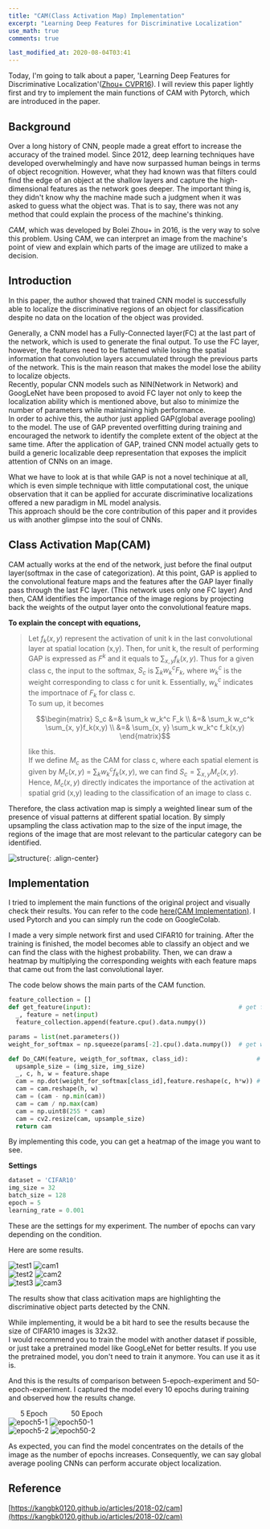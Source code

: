 ```yaml
---
title: "CAM(Class Activation Map) Implementation"
excerpt: "Learning Deep Features for Discriminative Localization"
use_math: true
comments: true

last_modified_at: 2020-08-04T03:41
---
```



Today, I'm going to talk about a paper, 'Learning Deep Features for Discriminative Localization'([Zhou+ CVPR16](https://arxiv.org/pdf/1512.04150.pdf)).
I will review this paper lightly first and try to implement the main functions of CAM with Pytorch, which are introduced in the paper.  
  
## Background

Over a long history of CNN, people made a great effort to increase the accuracy of the trained model. Since 2012, deep learning techniques have developed overwhelmingly 
and have now surpassed human beings in terms of object recognition.
However, what they had known was that filters could find the edge of an object at the shallow layers and capture the high-dimensional features as the network goes deeper.
The important thing is, they didn't know why the machine made such a judgment when it was asked to guess what the object was. 
That is to say, there was not any method that could explain the process of the machine's thinking.  
  
*CAM*, which was developed by Bolei Zhou+ in 2016, is the very way to solve this problem. 
Using CAM, we can interpret an image from the machine's point of view and explain which parts of the image are utilized to make a decision.

## Introduction

In this paper, the author showed that trained CNN model is successfully able to localize the discriminative regions of an object for classification despite no data on the location
of the object was provided.  

Generally, a CNN model has a Fully-Connected layer(FC) at the last part of the network, which is used to generate the final output. To use the FC layer, however, the features 
need to be flattened while losing the spatial information that convolution layers accumulated through the previous parts of the network.
This is the main reason that makes the model lose the ability to localize objects.  
Recently, popular CNN models such as NIN(Network in Network) and GoogLeNet have been proposed to avoid FC layer not only to keep the localization ability which is mentioned 
above, but also to minimize the number of parameters while maintaining high performance.  
In order to achive this, the author just applied GAP(global average pooling) to the model.
The use of GAP prevented overfitting during training and encouraged the network to identify the complete extent of the object at the same time.
After the application of GAP, trained CNN model actually gets to build a generic localizable deep representation that exposes the implicit attention of CNNs on an image.

What we have to look at is that while GAP is not a novel techinique at all, which is even simple technique with little computational cost, the unique observation that it can be
applied for accurate discriminative localizations offered a new paradigm in ML model analysis.  
This approach should be the core contribution of this paper and it provides us with another glimpse into the soul of CNNs.  

## Class Activation Map(CAM)

CAM actually works at the end of the network, just before the final output layer(softmax in the case of categorization).
At this point, GAP is applied to the convolutional feature maps and the features after the GAP layer finally pass through the last FC layer.
(This network uses only one FC layer)
And then, CAM identifies the importance of the image regions by projecting back the weights of the output layer onto the convolutional feature maps. 

**To explain the concept with equations,**  
>Let $f_k(x,y)$ represent the activation of unit k in the last convolutional layer at spatial location (x,y). Then, for unit k, the result of performing GAP is expressed
as $F^k$ and it equals to $\sum_{x, y}f_k(x,y)$. Thus for a given class c, the input to the softmax, $S_c$ is $\sum_k w_{k}^{c}F_k$, where $w_{k}^{c}$ is the weight 
corresponding to class c for unit k. Essentially, $w_{k}^{c}$ indicates the importnace of $F_k$ for class c.  
To sum up, it becomes 
>
>$$\begin{matrix}
S_c &=& \sum_k w_k^c F_k \\
&=& \sum_k w_c^k \sum_{x, y}f_k(x,y) \\
&=& \sum_{x, y} \sum_k w_k^c f_k(x,y) 
\end{matrix}$$
>
>like this.  
If we define $M_c$ as the CAM for class c, where each spatial element is given by $M_c(x, y)$ = $\sum_k w_k^c f_k(x, y)$, we can find $S_c = \sum_{x, y} M_c(x, y)$.  
Hence, $M_c(x,y)$ directly indicates the importance of the activation at spatial grid (x,y) leading to the classification of an image to class c.

Therefore, the class activation map is simply a weighted linear sum of the presence of visual patterns at different spatial location. By simply upsampling the class activation map 
to the size of the input image, the regions of the image that are most relevant to the particular category can be identified.

![structure](https://github.com/froggydisk/froggydisk.github.io/blob/master/assets/images/CAM%20structure.png?raw=true){: .align-center}

## Implementation

I tried to implement the main functions of the original project and visually check their results.
You can refer to the code [here(CAM Implementation)](https://github.com/froggydisk/CAM).
I used Pytorch and you can simply run the code on GoogleColab. 

I made a very simple network first and used CIFAR10 for training.
After the training is finished, the model becomes able to classify an object and we can find the class with the highest probability.
Then, we can draw a heatmap by multiplying the corresponding weights with each feature maps that came out from the last convolutional layer.  

The code below shows the main parts of the CAM function.

```python
feature_collection = [] 
def get_feature(input):                                         # get features from the input
  _, feature = net(input)
  feature_collection.append(feature.cpu().data.numpy())

params = list(net.parameters())
weight_for_softmax = np.squeeze(params[-2].cpu().data.numpy())  # get weights from the final layer

def Do_CAM(feature, weigth_for_softmax, class_id):                   # draw a heatmap
  upsample_size = (img_size, img_size)
  _, c, h, w = feature.shape
  cam = np.dot(weight_for_softmax[class_id],feature.reshape(c, h*w)) # (weights) x (feature maps)  
  cam = cam.reshape(h, w)
  cam = (cam - np.min(cam)) 
  cam = cam / np.max(cam)
  cam = np.uint8(255 * cam)
  cam = cv2.resize(cam, upsample_size)
  return cam
```
By implementing this code, you can get a heatmap of the image you want to see. 

**Settings**
```python
dataset = 'CIFAR10'
img_size = 32
batch_size = 128
epoch = 5
learning_rate = 0.001
```
These are the settings for my experiment. The number of epochs can vary depending on the condition.

Here are some results.  

![test1](https://github.com/froggydisk/froggydisk.github.io/blob/master/assets/images/bird1.jpg?raw=true) ![cam1](https://github.com/froggydisk/froggydisk.github.io/blob/master/assets/images/bird5.png?raw=true)  
![test2](https://github.com/froggydisk/froggydisk.github.io/blob/master/assets/images/horse1.jpg?raw=true) ![cam2](https://github.com/froggydisk/froggydisk.github.io/blob/master/assets/images/horse5-1.png?raw=true)  
![test3](https://github.com/froggydisk/froggydisk.github.io/blob/master/assets/images/ship1.jpeg?raw=true) ![cam3](https://github.com/froggydisk/froggydisk.github.io/blob/master/assets/images/ship40.png?raw=true)  

The results show that class acitivation maps are highlighting the discriminative object parts detected by the CNN.

While implementing, it would be a bit hard to see the results because the size of CIFAR10 images is 32x32.  
I would recommend you to train the model with another dataset if possible, or just take a pretrained model like GoogLeNet for better results.
If you use the pretrained model, you don't need to train it anymore. You can use it as it is.

And this is the results of comparison between 5-epoch-experiment and 50-epoch-experiment.
I captured the model every 10 epochs during training and observed how the results change. 

&nbsp;&nbsp;&nbsp;&nbsp;&nbsp; 5 Epoch &nbsp;&nbsp;&nbsp;&nbsp;&nbsp;&nbsp;&nbsp;&nbsp;&nbsp;&nbsp;&nbsp;50 Epoch  
![epoch5-1](https://github.com/froggydisk/froggydisk.github.io/blob/master/assets/images/dog5-1.png?raw=true "5 epochs") ![epoch50-1](https://github.com/froggydisk/froggydisk.github.io/blob/master/assets/images/dog50-1.png?raw=true "50 epochs")  
![epoch5-2](https://github.com/froggydisk/froggydisk.github.io/blob/master/assets/images/dog5-2.png?raw=true "5 epochs") ![epoch50-2](https://github.com/froggydisk/froggydisk.github.io/blob/master/assets/images/dog50-2.png?raw=true "50 epochs")

As expected, you can find the model concentrates on the details of the image as the number of epochs increases.
Consequently, we can say global average pooling CNNs can perform accurate object localization.

## Reference

[https://kangbk0120.github.io/articles/2018-02/cam](https://kangbk0120.github.io/articles/2018-02/cam)